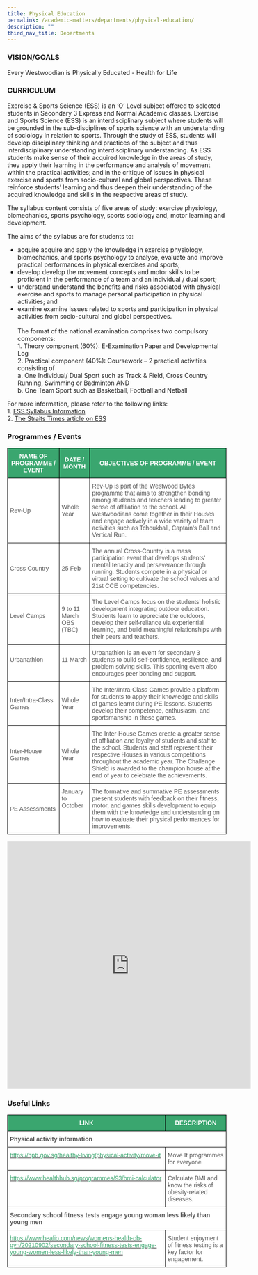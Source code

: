 ```yaml
---
title: Physical Education
permalink: /academic-matters/departments/physical-education/
description: ""
third_nav_title: Departments
---
```

### VISION/GOALS

Every Westwoodian is Physically Educated - Health for Life

### CURRICULUM

Exercise &amp; Sports Science (ESS) is an ‘O’ Level subject offered to selected students in Secondary 3 Express and Normal Academic classes. Exercise and Sports Science (ESS) is an interdisciplinary subject where students will be grounded in the sub-disciplines of sports science with an understanding of sociology in relation to sports. Through the study of ESS, students will develop disciplinary thinking and practices of the subject and thus interdisciplinary understanding interdisciplinary understanding. As ESS students make sense of their acquired knowledge in the areas of study, they apply their learning in the performance and analysis of movement within the practical activities; and in the critique of issues in physical exercise and sports from socio-cultural and global perspectives. These reinforce students’ learning and thus deepen their understanding of the acquired knowledge and skills in the respective areas of study.&nbsp;

  

The syllabus content consists of five areas of study: exercise physiology, biomechanics, sports psychology, sports sociology and, motor learning and development.

  

The aims of the syllabus are for students to:&nbsp;

*   acquire acquire and apply the knowledge in exercise physiology, biomechanics, and sports psychology to analyse, evaluate and improve practical performances in physical exercises and sports;
*   develop develop the movement concepts and motor skills to be proficient in the performance of a team and an individual / dual sport;
*   understand understand the benefits and risks associated with physical exercise and sports to manage personal participation in physical activities; and
*   examine examine issues related to sports and participation in physical activities from socio-cultural and global perspectives.&nbsp; <br><br>The format of the national examination comprises two compulsory components: <br>1. Theory component (60%): E-Examination Paper and Developmental Log<br>2. Practical component (40%): Coursework – 2 practical activities consisting of<br>a. One Individual/ Dual Sport such as Track &amp; Field, Cross Country Running, Swimming or&nbsp;Badminton AND<br>b. One Team Sport such as Basketball, Football and Netball

For more information, please refer to the following links:<br>1. [ESS Syllabus Information](https://www.seab.gov.sg/docs/default-source/national-examinations/syllabus/olevel/2022syllabus/6081_y22_sy.pdf)<br>2. [The Straits Times article on ESS](https://www.straitstimes.com/singapore/exercise-and-sports-science-to-replace-pe-at-o-levels)

### Programmes / Events

<style type="text/css">
.tg  {border-collapse:collapse;border-spacing:0;}
.tg td{border-color:black;border-style:solid;border-width:1px;font-family:Arial, sans-serif;font-size:14px;
  overflow:hidden;padding:10px 5px;word-break:normal;}
.tg th{border-color:black;border-style:solid;border-width:1px;font-family:Arial, sans-serif;font-size:14px;
  font-weight:normal;overflow:hidden;padding:10px 5px;word-break:normal;}
.tg .tg-61iw{background-color:#FFF;color:#F00;text-align:left;vertical-align:top}
.tg .tg-k0s0{background-color:#3AA66F;color:#FFF;font-weight:bold;text-align:center;vertical-align:middle}
.tg .tg-mwz3{background-color:#FFF;color:#565656;text-align:left;vertical-align:middle}
.tg .tg-njgx{background-color:#FFF;color:#565656;text-align:left;vertical-align:top}
</style>
<table class="tg">
<thead>
  <tr>
    <th class="tg-k0s0"><span style="color:#FFF;background-color:#3AA66F">NAME OF PROGRAMME / EVENT</span></th>
    <th class="tg-k0s0"><span style="color:#FFF;background-color:#3AA66F">DATE / MONTH</span></th>
    <th class="tg-k0s0"><span style="color:#FFF;background-color:#3AA66F">OBJECTIVES OF PROGRAMME / EVENT</span></th>
  </tr>
</thead>
<tbody>
  <tr>
    <td class="tg-mwz3"><span style="color:#565656">Rev-Up</span></td>
    <td class="tg-mwz3"><span style="color:#565656"> Whole Year</span></td>
    <td class="tg-mwz3"><span style="color:#565656">Rev-Up is part of the Westwood Bytes programme that aims to strengthen bonding among students and teachers leading to greater sense of affiliation to the school. All Westwoodians come together in their Houses and engage actively in a wide variety of team activities such as Tchoukball, Captain’s Ball and Vertical Run.</span></td>
  </tr>
  <tr>
    <td class="tg-mwz3"><span style="color:#565656">Cross Country</span></td>
    <td class="tg-mwz3"><span style="color:#565656">25 Feb</span></td>
    <td class="tg-61iw"><span style="color:#565656">The annual Cross-Country is a mass participation event that develops students’ mental tenacity and perseverance through running.  Students compete in a physical or virtual setting to cultivate the school values and 21st CCE competencies.</span><br></td>
  </tr>
  <tr>
    <td class="tg-mwz3"><span style="color:#565656">Level Camps</span><br><br></td>
    <td class="tg-mwz3"><span style="color:#565656">9 to 11 March</span><br><span style="color:#565656">OBS (TBC)</span></td>
    <td class="tg-mwz3"><span style="color:#565656">The Level Camps focus on the students’ holistic development integrating outdoor education.  Students learn to appreciate the outdoors, develop their self-reliance via experiential learning, and build meaningful relationships with their peers and teachers.</span><br></td>
  </tr>
  <tr>
    <td class="tg-mwz3"><span style="color:#565656">Urbanathlon</span><br><br></td>
    <td class="tg-mwz3"><span style="color:#565656">11 March</span><br><br></td>
    <td class="tg-mwz3"><span style="color:#565656">Urbanathlon is an event for secondary 3 students to build self-confidence, resilience, and problem solving skills.  This sporting event also encourages peer bonding and support.</span><br></td>
  </tr>
  <tr>
    <td class="tg-mwz3"><span style="color:#565656">Inter/Intra-Class Games</span></td>
    <td class="tg-mwz3"><span style="color:#565656"> Whole Year</span></td>
    <td class="tg-mwz3"><span style="color:#565656">The Inter/Intra-Class Games provide a platform for students to apply their knowledge and skills of games learnt during PE lessons.  Students develop their competence, enthusiasm, and sportsmanship in these games.</span><br></td>
  </tr>
  <tr>
    <td class="tg-mwz3"><span style="color:#565656">Inter-House Games</span></td>
    <td class="tg-mwz3"><span style="color:#565656">Whole Year</span></td>
    <td class="tg-mwz3"><span style="color:#565656">The Inter-House Games create a greater sense of affiliation and loyalty of students and staff to the school.  Students and staff represent their respective Houses in various competitions throughout the academic year.  The Challenge Shield is awarded to the champion house at the end of year to celebrate the achievements.</span><br></td>
  </tr>
  <tr>
    <td class="tg-mwz3"><span style="color:#565656">PE Assessments</span></td>
    <td class="tg-njgx"><span style="color:#565656">January to October</span></td>
    <td class="tg-mwz3"><span style="color:#565656">The formative and summative PE assessments present students with feedback on their fitness, motor, and games skills development to equip them with the knowledge and understanding on how to evaluate their physical performances for improvements.   </span></td>
  </tr>
</tbody>
</table>

<iframe allowfullscreen="true" height="569" width="560" frameborder="0" src="https://docs.google.com/presentation/d/e/2PACX-1vTU4wJ2RAJnPPVXvVwSrCd0U7PHyrvpv8aZnIfo13VMmmD7gpE46w5oCVpGLMzEOwxgcpg3OE3BfNxY/embed?start=true&amp;loop=true&amp;delayms=3000"></iframe>

### Useful Links

<style type="text/css">
.tg  {border-collapse:collapse;border-spacing:0;}
.tg td{border-color:black;border-style:solid;border-width:1px;font-family:Arial, sans-serif;font-size:14px;
  overflow:hidden;padding:10px 5px;word-break:normal;}
.tg th{border-color:black;border-style:solid;border-width:1px;font-family:Arial, sans-serif;font-size:14px;
  font-weight:normal;overflow:hidden;padding:10px 5px;word-break:normal;}
.tg .tg-61iw{background-color:#FFF;color:#F00;text-align:left;vertical-align:top}
.tg .tg-k0s0{background-color:#3AA66F;color:#FFF;font-weight:bold;text-align:center;vertical-align:middle}
.tg .tg-qrq8{background-color:#FFF;color:#565656;font-weight:bold;text-align:left;vertical-align:top}
.tg .tg-av5t{background-color:#FFF;color:#3AA66F;text-align:left;vertical-align:top}
.tg .tg-mwz3{background-color:#FFF;color:#565656;text-align:left;vertical-align:middle}
</style>
<table class="tg">
<thead>
  <tr>
    <th class="tg-k0s0"><span style="color:#FFF;background-color:#3AA66F">LINK</span></th>
    <th class="tg-k0s0"><span style="color:#FFF;background-color:#3AA66F">DESCRIPTION</span></th>
  </tr>
</thead>
<tbody>
  <tr>
    <td class="tg-qrq8" colspan="2">Physical activity information</td>
  </tr>
  <tr>
    <td class="tg-av5t"><a href="https://hpb.gov.sg/healthy-living/physical-activity/move-it"><span style="text-decoration:none;color:#3AA66F">https://hpb.gov.sg/healthy-living/physical-activity/move-it</span></a><br></td>
    <td class="tg-61iw"><span style="color:#565656">Move It programmes for everyone</span><br></td>
  </tr>
  <tr>
    <td class="tg-av5t"><a href="https://www.healthhub.sg/programmes/93/bmi-calculator"><span style="text-decoration:none;color:#3AA66F">https://www.healthhub.sg/programmes/93/bmi-calculator</span></a><br></td>
    <td class="tg-mwz3"><span style="color:#565656">Calculate BMI and know the risks of obesity-related diseases.</span><br></td>
  </tr>
  <tr>
    <td class="tg-qrq8" colspan="2">Secondary school fitness tests engage young woman less likely than young men</td>
  </tr>
  <tr>
    <td class="tg-av5t"><a href="https://www.healio.com/news/womens-health-ob-gyn/20210902/secondary-school-fitness-tests-engage-young-women-less-likely-than-young-men"><span style="text-decoration:none;color:#3AA66F">https://www.healio.com/news/womens-health-ob-gyn/20210902/secondary-school-fitness-tests-engage-young-women-less-likely-than-young-men</span></a><br></td>
    <td class="tg-mwz3"><span style="color:#565656">Student enjoyment of fitness testing is a key factor for engagement.</span></td>
  </tr>
</tbody>
</table>